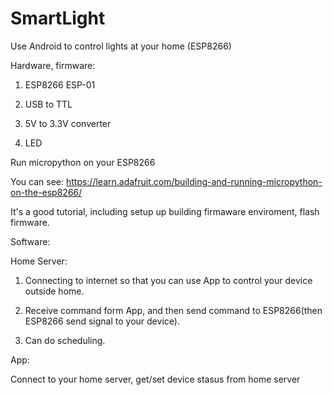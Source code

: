 # SmartLight
Use Android to control lights at your home (ESP8266) 

Hardware, firmware:

1. ESP8266 ESP-01

2. USB to TTL

3. 5V to 3.3V converter

4. LED

Run micropython on your ESP8266

You can see: https://learn.adafruit.com/building-and-running-micropython-on-the-esp8266/
  
It's a good tutorial, including setup up building firmaware enviroment, flash firmware.

Software:

Home Server:

1. Connecting to internet so that you can use App to control your device outside home.

2. Receive command form App, and then send command to ESP8266(then ESP8266 send signal to your device).

3. Can do scheduling.

App:

Connect to your home server, get/set device stasus from home server


